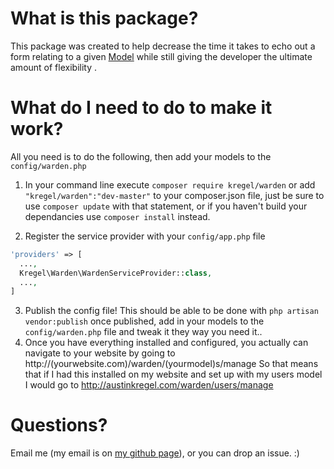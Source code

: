 # What is this package?
This package was created to help decrease the time it takes to echo out 
a form relating to a given [Model](http://laravel.com/docs/master/eloquent) 
while still giving the developer the ultimate amount of flexibility . 

# What do I need to do to make it work?
All you need is to do the following, then add your models to the `config/warden.php`
 
  1.  In your command line execute `composer require kregel/warden` or add `"kregel/warden":"dev-master"` to your composer.json 
      file, just be sure to use `composer update` with that statement, 
      or if you haven't build your dependancies use `composer install` instead.

  2.  Register the service provider with your `config/app.php` file
  
  ```php
  'providers' => [
    ...,
    Kregel\Warden\WardenServiceProvider::class,
    ...,
  ]
  ```
  3.  Publish the config file! This should be able to be done with `php artisan vendor:publish` once published, add in your
      models to the `config/warden.php` file and tweak it they way you need it..
  4.  Once you have everything installed and configured, you actually can navigate to your website by going to http://(yourwebsite.com)/warden/(yourmodel)s/manage
      So that means that if I had this installed on my website and set up with my users model I would go to http://austinkregel.com/warden/users/manage
# Questions?
Email me (my email is on [my github page](http://github.com/austinkregel)), or you can drop an issue. :)
